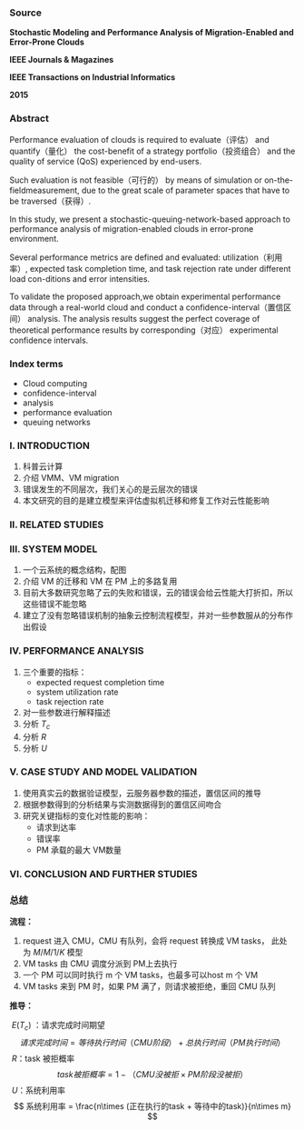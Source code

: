 ### Source

**Stochastic Modeling and Performance Analysis of Migration-Enabled and Error-Prone Clouds**

**IEEE Journals & Magazines**

**IEEE Transactions on Industrial Informatics**

**2015**

### Abstract

Performance evaluation of clouds is required to evaluate（评估） and quantify（量化） the cost-benefit of a strategy portfolio（投资组合） and the quality of service (QoS) experienced by end-users.

Such evaluation is not feasible（可行的） by means of simulation or on-the-fieldmeasurement, due to the great scale of parameter spaces that have to be traversed（获得）. 

In this study, we present a stochastic-queuing-network-based approach to performance analysis of migration-enabled clouds in error-prone environment. 

Several performance metrics are defined and evaluated: utilization（利用率）, expected task completion time, and task rejection rate under different load con-ditions and error intensities. 

To validate the proposed approach,we obtain experimental performance data through a real-world cloud and conduct a confidence-interval（置信区间） analysis. The analysis results suggest the perfect coverage of theoretical performance results by corresponding（对应） experimental confidence intervals.

### Index terms

* Cloud computing
* confidence-interval
* analysis
* performance evaluation
* queuing networks


### I. INTRODUCTION​

1. 科普云计算
2. 介绍 VMM、VM migration
3. 错误发生的不同层次，我们关心的是云层次的错误
4. 本文研究的目的是建立模型来评估虚拟机迁移和修复工作对云性能影响

### II. RELATED STUDIES

### III. SYSTEM MODEL

1. 一个云系统的概念结构，配图
2. 介绍 VM 的迁移和 VM 在 PM 上的多路复用
3. 目前大多数研究忽略了云的失败和错误，云的错误会给云性能大打折扣，所以这些错误不能忽略
4. 建立了没有忽略错误机制的抽象云控制流程模型，并对一些参数服从的分布作出假设

### IV. PERFORMANCE ANALYSIS

1. 三个重要的指标：
   * expected request completion time
   * system utilization rate
   * task rejection rate
2. 对一些参数进行解释描述
3. 分析$\ T_{c}$
4. 分析$\ R$
5. 分析$\ U$

### V. CASE STUDY AND MODEL VALIDATION

1. 使用真实云的数据验证模型，云服务器参数的描述，置信区间的推导
2. 根据参数得到的分析结果与实测数据得到的置信区间吻合
3. 研究关键指标的变化对性能的影响：
   * 请求到达率
   * 错误率
   * PM 承载的最大 VM数量

### VI. CONCLUSION AND FURTHER STUDIES





### 总结

**流程：**

1. request 进入 CMU，CMU 有队列，会将 request 转换成 VM tasks， 此处为$\ M/M/1/K$ 模型
2. VM tasks 由 CMU 调度分派到 PM上去执行
3. 一个 PM 可以同时执行 m 个 VM tasks，也最多可以host m 个 VM
4. VM tasks 来到 PM 时，如果 PM 满了，则请求被拒绝，重回 CMU 队列

**推导：**

$\ E(T_{c})$ ：请求完成时间期望
$$
请求完成时间 = 等待执行时间（CMU阶段）+ 总执行时间（PM执行时间）
$$
$\ R​$：task 被拒概率
$$
task 被拒概率 = 1 - （CMU没被拒 \times PM阶段没被拒）
$$
$\ U$：系统利用率
$$
系统利用率 = \frac{n\times (正在执行的task + 等待中的task)}{n\times m}
$$
